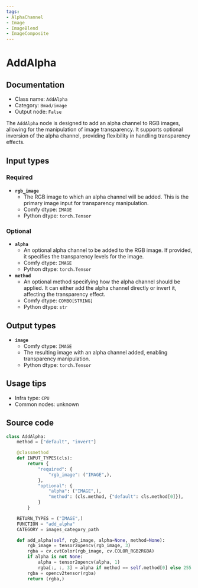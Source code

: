 ```yaml
---
tags:
- AlphaChannel
- Image
- ImageBlend
- ImageComposite
---
```


# AddAlpha
## Documentation
- Class name: `AddAlpha`
- Category: `Bmad/image`
- Output node: `False`

The `AddAlpha` node is designed to add an alpha channel to RGB images, allowing for the manipulation of image transparency. It supports optional inversion of the alpha channel, providing flexibility in handling transparency effects.
## Input types
### Required
- **`rgb_image`**
    - The RGB image to which an alpha channel will be added. This is the primary image input for transparency manipulation.
    - Comfy dtype: `IMAGE`
    - Python dtype: `torch.Tensor`
### Optional
- **`alpha`**
    - An optional alpha channel to be added to the RGB image. If provided, it specifies the transparency levels for the image.
    - Comfy dtype: `IMAGE`
    - Python dtype: `torch.Tensor`
- **`method`**
    - An optional method specifying how the alpha channel should be applied. It can either add the alpha channel directly or invert it, affecting the transparency effect.
    - Comfy dtype: `COMBO[STRING]`
    - Python dtype: `str`
## Output types
- **`image`**
    - Comfy dtype: `IMAGE`
    - The resulting image with an alpha channel added, enabling transparency manipulation.
    - Python dtype: `torch.Tensor`
## Usage tips
- Infra type: `CPU`
- Common nodes: unknown


## Source code
```python
class AddAlpha:
    method = ["default", "invert"]

    @classmethod
    def INPUT_TYPES(cls):
        return {
            "required": {
                "rgb_image": ("IMAGE",),
            },
            "optional": {
                "alpha": ("IMAGE",),
                "method": (cls.method, {"default": cls.method[0]}),
            }
        }

    RETURN_TYPES = ("IMAGE",)
    FUNCTION = "add_alpha"
    CATEGORY = images_category_path

    def add_alpha(self, rgb_image, alpha=None, method=None):
        rgb_image = tensor2opencv(rgb_image, 3)
        rgba = cv.cvtColor(rgb_image, cv.COLOR_RGB2RGBA)
        if alpha is not None:
            alpha = tensor2opencv(alpha, 1)
            rgba[:, :, 3] = alpha if method == self.method[0] else 255 - alpha
        rgba = opencv2tensor(rgba)
        return (rgba,)

```
